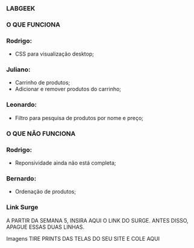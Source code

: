 ### LABGEEK

### O QUE FUNCIONA
### Rodrigo:
- CSS para visualização desktop;

### Juliano:
- Carrinho de produtos;
- Adicionar e remover produtos do carrinho;

### Leonardo:
- Filtro para pesquisa de produtos por nome e preço;

### O QUE NÃO FUNCIONA
### Rodrigo:
- Reponsividade ainda não está completa;

### Bernardo:
- Ordenação de produtos;

### Link Surge
A PARTIR DA SEMANA 5, INSIRA AQUI O LINK DO SURGE. ANTES DISSO, APAGUE ESSAS DUAS LINHAS.

Imagens
TIRE PRINTS DAS TELAS DO SEU SITE E COLE AQUI
